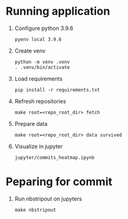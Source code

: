 # Running application

1. Configure python 3.9.6

   ```pyenv local 3.9.6```

2. Create venv

   ```
   python -m venv .venv
   . .venv/bin/activate
   ```

3. Load requirements

   ```pip install -r requirements.txt```

4. Refresh repositories

   ```make root=<repo_root_dir> fetch``` 

5. Prepare data

   ```make root=<repo_root_dir> data survived```

5. Visualize in jupyter

   ```jupyter/commits_heatmap.ipynb```

# Peparing for commit

1. Run nbstripout on jupyters

   ```make nbstripout```